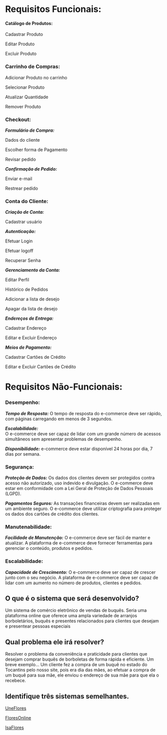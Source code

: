 # **Requisitos Funcionais:** #

#### **Catálogo de Produtos:** 

Cadastrar Produto

Editar Produto

Excluir Produto

### **Carrinho de Compras:** 

Adicionar Produto no carrinho

Selecionar Produto

Atualizar Quantidade

Remover Produto

### **Checkout:**

**_Formulário de Compra:_**

Dados do cliente

Escolher forma de Pagamento

Revisar pedido

**_Confirmação de Pedido:_**

Enviar e-mail

Restrear pedido

### **Conta do Cliente:**

**_Criação de Conta:_**

Cadastrar usuário

**_Autenticação:_**

Efetuar Login

Efetuar logoff

Recuperar Senha

**_Gerenciamento da Conta:_**

Editar Perfil

Histórico de Pedidos

Adicionar a lista de desejo

Apagar da lista de desejo

**_Endereços de Entrega:_**

Cadastrar Endereço

Editar e Excluir Endereço

**_Meios de Pagamento:_**

Cadastrar Cartões de Crédito

Editar e Excluir Cartões de Crédito



# Requisitos Não-Funcionais:

### **Desempenho:** 

_**Tempo de Resposta:**_
O tempo de resposta do e-commerce deve ser rápido, com páginas carregando em menos de 3 segundos.


**_Escalabilidade:_**	
O e-commerce deve ser capaz de lidar com um grande número de acessos simultâneos sem apresentar problemas de desempenho.

_**Disponibilidade:**_
e-commerce deve estar disponível 24 horas por dia, 7 dias por semana.

### **Segurança:**

**_Proteção de Dados:_**
Os dados dos clientes devem ser protegidos contra acesso não autorizado, uso indevido e divulgação.
O e-commerce deve estar em conformidade com a Lei Geral de Proteção de Dados Pessoais (LGPD).

**_Pagamentos Seguros:_**
As transações financeiras devem ser realizadas em um ambiente seguro.
O e-commerce deve utilizar criptografia para proteger os dados dos cartões de crédito dos clientes.

### **Manutenabilidade:**

**_Facilidade de Manutenção:_**
O e-commerce deve ser fácil de manter e atualizar.
A plataforma de e-commerce deve fornecer ferramentas para gerenciar o conteúdo, produtos e pedidos.

### **Escalabilidade:**
**_Capacidade de Crescimento:_**
O e-commerce deve ser capaz de crescer junto com o seu negócio.
A plataforma de e-commerce deve ser capaz de lidar com um aumento no número de produtos, clientes e pedidos.






## **O que é o sistema que será desenvolvido?**
Um sistema de comércio eletrônico de vendas de buquês.                                                                                                                                                                                 Seria uma plataforma online que oferece uma ampla variedade de arranjos borboletários, buquês e presentes relacionados para clientes que desejam e presentear pessoas especiais


## **Qual problema ele irá resolver?**
Resolver o problema da conveniência e praticidade para clientes que desejam comprar buquês de borboletas de forma rápida e eficiente. Um breve exemplo... Um cliente fez a compra de um buquê no estado do Tocantins pelo nosso site, pois era dia das mães, ao efetuar a compra de um buquê para sua mãe, ele enviou o endereço de sua mãe para que ela o recebece.

## **Identifique três sistemas semelhantes.**

[UneFlores](https://www.uniflores.com.br/)

[FloresOnline](https://www.floresonline.com.br/?gad_source=1&gclid=CjwKCAiAibeuBhAAEiwAiXBoJFjQbfBxu0mtPiFksYHV9c0ADnpaNM6z-g8VRpOlNCdhr1MFfDHBwBoCmPUQAvD_BwE) 

[IsaFlores](https://www.isabelaflores.com/?gad_source=1&gclid=CjwKCAiAibeuBhAAEiwAiXBoJHeJ6liw2UP21ZLyE1Ntb_1SGBRUaxGIdUVnuZp6GcI5SP0kyDnOWBoCehkQAvD_BwE
) 



